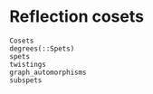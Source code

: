 # Reflection cosets
```@docs
Cosets
degrees(::Spets)
spets
twistings
graph_automorphisms
subspets
```
